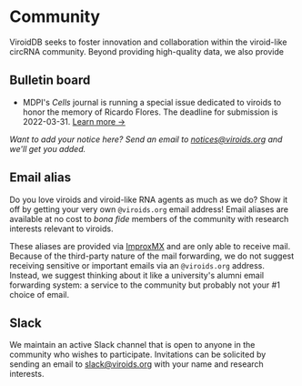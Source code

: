 # Community

ViroidDB seeks to foster innovation and collaboration within the viroid-like circRNA community.
Beyond providing high-quality data, we also provide  

##  Bulletin board

- MDPI's _Cells_ journal is running a special issue dedicated to viroids to honor the memory of Ricardo Flores. The deadline for submission is 2022-03-31. [Learn more &rarr;](https://www.mdpi.com/journal/cells/special_issues/Viroids_Memory_Ricardo_Flores_Pedauye)

_Want to add your notice here? Send an email to notices@viroids.org and we'll get you added._

## Email alias

Do you love viroids and viroid-like RNA agents as much as we do?
Show it off by getting your very own `@viroids.org` email address!
Email aliases are available at no cost to _bona fide_ members of the community with research interests relevant to viroids.

These aliases are provided via [ImproxMX](https://improvmx.com/) and are only able to receive mail.
Because of the third-party nature of the mail forwarding, we do not suggest receiving sensitive or important emails via an `@viroids.org` address.
Instead, we suggest thinking about it like a university's alumni email forwarding system: a service to the community but probably not your #1 choice of email.

## Slack

We maintain an active Slack channel that is open to anyone in the community who wishes to participate.
Invitations can be solicited by sending an email to slack@viroids.org with your name and research interests.